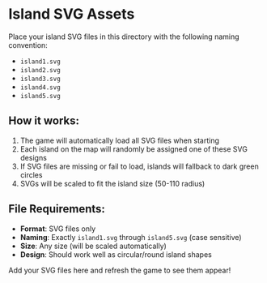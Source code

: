 # Island SVG Assets

Place your island SVG files in this directory with the following naming convention:

- `island1.svg`
- `island2.svg` 
- `island3.svg`
- `island4.svg`
- `island5.svg`

## How it works:

1. The game will automatically load all SVG files when starting
2. Each island on the map will randomly be assigned one of these SVG designs
3. If SVG files are missing or fail to load, islands will fallback to dark green circles
4. SVGs will be scaled to fit the island size (50-110 radius)

## File Requirements:

- **Format**: SVG files only
- **Naming**: Exactly `island1.svg` through `island5.svg` (case sensitive)
- **Size**: Any size (will be scaled automatically)
- **Design**: Should work well as circular/round island shapes

Add your SVG files here and refresh the game to see them appear! 